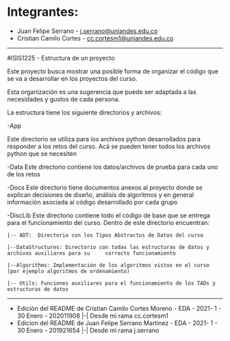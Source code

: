 # Integrantes:

* Juan Felipe Serrano    - j.serrano@uniandes.edu.co
* Cristian Camilo Cortes - cc.cortesm1@uniandes.edu.co

-------------------

#ISIS1225 - Estructura de un proyecto

Este proyecto busca mostrar una posible forma de organizar el código que se va a desarrollar en los proyectos del curso.

Esta organización es una sugerencia que puede ser adaptada a  las necesidades y gustos de cada persona.

La estructura tiene los siguiente directorios y archivos:

-App

Este directorio se utiliza para los archivos python desarrollados para responder a los retos del curso. Acá se pueden tener todos los archivos python que se necesiten

-Data
Este directorio contiene los datos/archivos de prueba para cada uno de los retos

-Docs
Este directorio tiene documentos anexos al proyecto donde se explican decisiones de diseño, análisis de algoritmos y en general información asociada al código desarrollado por cada grupo

-DiscLib
Este directorio contiene todo el código de base que se entrega para el funcionamiento del curso.  Dentro de este directorio encuentran:
    
    |-- ADT:  Directorio con los Tipos Abstractos de Datos del curso

    |--DataStructures: Directorio con todas las estructuras de datos y archivos auxiliares para su     correcto funcionamiento

    |--Algorithms: Implementación de los algoritmos vistos en el curso (por ejemplo algoritmos de ordenamiento)

    |-- Utils: Funciones auxiliares para el funcionamiento de los TADs y estructuras de datos

-------------------

* Edición del README de Cristian Camilo Cortes Moreno - EDA - 2021- 1 - 30 Enero - 202011908 |-| Desde mi rama cc.cortesm1
* Edicion del README de Juan Felipe Serrano Martinez  - EDA - 2021- 1 - 30 Enero - 201921654 |-| Desde mi rama j.serrano 